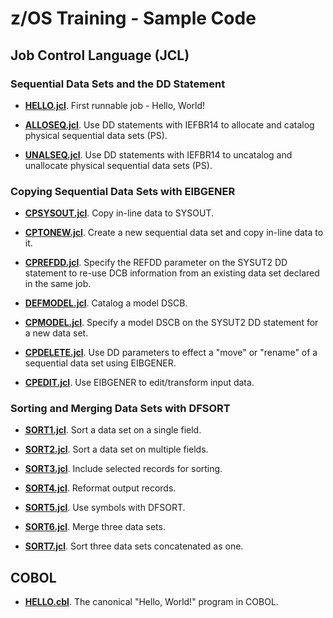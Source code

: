 # z/OS Training - Sample Code 

## Job Control Language (JCL) 

### Sequential Data Sets and the DD Statement

- **[HELLO.jcl](jcl/HELLO.jcl)**. First runnable job - Hello, World!

- **[ALLOSEQ.jcl](jcl/ALLOSEQ.jcl)**. Use DD statements with IEFBR14 to allocate and catalog physical sequential data sets (PS). 

- **[UNALSEQ.jcl](jcl/UNALSEQ.jcl)**. Use DD statements with IEFBR14 to uncatalog and unallocate physical sequential data sets (PS). 

### Copying Sequential Data Sets with EIBGENER

- **[CPSYSOUT.jcl](jcl/CPSYSOUT.jcl)**. Copy in-line data to SYSOUT.

- **[CPTONEW.jcl](jcl/CPTONEW.jcl)**. Create a new sequential data set and copy in-line data to it.

- **[CPREFDD.jcl](jcl/CPREFDD.jcl)**. Specify the REFDD parameter on the SYSUT2 DD statement to re-use DCB information from an existing data set declared in the same job.

- **[DEFMODEL.jcl](jcl/DEFMODEL.jcl)**. Catalog a model DSCB.

- **[CPMODEL.jcl](jcl/CPMODEL.jcl)**. Specify a model DSCB on the SYSUT2 DD statement for a new data set.

- **[CPDELETE.jcl](jcl/CPDELETE.jcl)**. Use DD parameters to effect a "move" or "rename" of a sequential data set using EIBGENER.

- **[CPEDIT.jcl](jcl/CPEDIT.jcl)**. Use EIBGENER to edit/transform input data.

### Sorting and Merging Data Sets with DFSORT

- **[SORT1.jcl](jcl/SORT1.jcl)**. Sort a data set on a single field.

- **[SORT2.jcl](jcl/SORT2.jcl)**. Sort a data set on multiple fields.

- **[SORT3.jcl](jcl/SORT3.jcl)**. Include selected records for sorting.

- **[SORT4.jcl](jcl/SORT4.jcl)**. Reformat output records.

- **[SORT5.jcl](jcl/SORT5.jcl)**. Use symbols with DFSORT.

- **[SORT6.jcl](jcl/SORT6.jcl)**. Merge three data sets.

- **[SORT7.jcl](jcl/SORT7.jcl)**. Sort three data sets concatenated as one.

## COBOL 

- **[HELLO.cbl](cobol/HELLO.cbl)**. The canonical "Hello, World!" program in COBOL.


